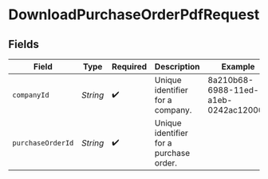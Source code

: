# DownloadPurchaseOrderPdfRequest


## Fields

| Field                                   | Type                                    | Required                                | Description                             | Example                                 |
| --------------------------------------- | --------------------------------------- | --------------------------------------- | --------------------------------------- | --------------------------------------- |
| `companyId`                             | *String*                                | :heavy_check_mark:                      | Unique identifier for a company.        | 8a210b68-6988-11ed-a1eb-0242ac120002    |
| `purchaseOrderId`                       | *String*                                | :heavy_check_mark:                      | Unique identifier for a purchase order. |                                         |